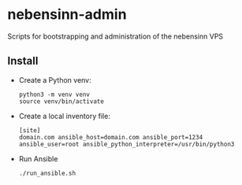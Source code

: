 # nebensinn-admin
Scripts for bootstrapping and administration of the nebensinn VPS

## Install
- Create a Python venv:

      python3 -m venv venv
      source venv/bin/activate

- Create a local inventory file:

      [site]
      domain.com ansible_host=domain.com ansible_port=1234 ansible_user=root ansible_python_interpreter=/usr/bin/python3

- Run Ansible

      ./run_ansible.sh

